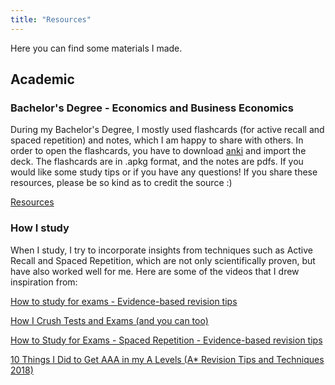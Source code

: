```yaml
---
title: "Resources"
---
```

Here you can find some materials I made.


## Academic

### Bachelor's Degree - Economics and Business Economics 

During my Bachelor's Degree, I mostly used flashcards (for active recall and spaced repetition) and notes, which I am happy to share with others. In order to open the flashcards, you have to download [anki](https://apps.ankiweb.net/) and import the deck. The flashcards are in .apkg format, and the notes are pdfs. If you would like some study tips or if you have any questions! If you share these resources, please be so kind as to credit the source :)

[Resources](https://drive.google.com/drive/folders/1f-QZjl2y8Q6jln14wFQnpL5xl2iBh728?usp=sharing)


### How I study 

When I study, I try to incorporate insights from techniques such as Active Recall and Spaced Repetition, which are not only scientifically proven, but have also worked well for me. Here are some of the videos that I drew inspiration from:

[How to study for exams - Evidence-based revision tips](https://www.youtube.com/watch?v=ukLnPbIffxE)

[How I Crush Tests and Exams (and you can too)](https://www.youtube.com/watch?v=0VvWx_i-0Z4&list=PL1lI1bOwRPjzgXlUp_EeDPpki6SJV4adf&index=3)

[How to Study for Exams - Spaced Repetition - Evidence-based revision tips](https://www.youtube.com/watch?v=Z-zNHHpXoMM&list=PL1lI1bOwRPjzgXlUp_EeDPpki6SJV4adf&index=85)

[10 Things I Did to Get AAA in my A Levels (A* Revision Tips and Techniques 2018)](https://www.youtube.com/watch?v=_c2u--KkoqI&list=PL1lI1bOwRPjzgXlUp_EeDPpki6SJV4adf&index=32)
